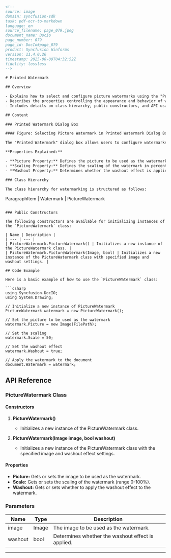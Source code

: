 ```html
<!-- 
source: image
domain: syncfusion-sdk
task: pdf-ocr-to-markdown
language: en
source_filename: page_079.jpeg
document_name: DocIo
page_number: 079
page_id: DocIo#page_079
product: Syncfusion Winforms
version: 11.4.0.26
timestamp: 2025-08-09T04:32:52Z
fidelity: lossless
-->

# Printed Watermark

## Overview

- Explains how to select and configure picture watermarks using the "Printed Watermark" dialog box.
- Describes the properties controlling the appearance and behavior of watermarks, including picture selection, scaling, and washout effect.
- Includes details on class hierarchy, public constructors, and API usage for configuring picture watermarks.

## Content

### Printed Watermark Dialog Box

#### Figure: Selecting Picture Watermark in Printed Watermark Dialog Box

The "Printed Watermark" dialog box allows users to configure watermarks applied to documents. The dialog offers options for both picture watermarks and text watermarks.

**Properties Explained:**

- **Picture Property:** Defines the picture to be used as the watermark.
- **Scaling Property:** Defines the scaling of the watermark in percentage terms.
- **Washout Property:** Determines whether the washout effect is applied to the watermark. The default value is set to `True`.

### Class Hierarchy

The class hierarchy for watermarking is structured as follows:

```
ParagraphItem
    |
    Watermark
        |
        PictureWatermark
```

### Public Constructors

The following constructors are available for initializing instances of the `PictureWatermark` class:

| Name | Description |
| --- | --- |
| PictureWatermark.PictureWatermark() | Initializes a new instance of the PictureWatermark class. |
| PictureWatermark.PictureWatermark(Image, bool) | Initializes a new instance of the PictureWatermark class with specified image and washout settings. |

## Code Example

Here is a basic example of how to use the `PictureWatermark` class:

```csharp
using Syncfusion.DocIO;
using System.Drawing;

// Initialize a new instance of PictureWatermark
PictureWatermark watermark = new PictureWatermark();

// Set the picture to be used as the watermark
watermark.Picture = new Image(FilePath);

// Set the scaling
watermark.Scale = 50;

// Set the washout effect
watermark.Washout = true;

// Apply the watermark to the document
document.Watermark = watermark;
```

## API Reference

### PictureWatermark Class

#### Constructors

1. **PictureWatermark()**
   - Initializes a new instance of the PictureWatermark class.
   
2. **PictureWatermark(Image image, bool washout)**
   - Initializes a new instance of the PictureWatermark class with the specified image and washout effect settings.

#### Properties

- **Picture:** Gets or sets the image to be used as the watermark.
- **Scale:** Gets or sets the scaling of the watermark (range 0-100%).
- **Washout:** Gets or sets whether to apply the washout effect to the watermark.

### Parameters

| Name | Type | Description |
| --- | --- | --- |
| image | Image | The image to be used as the watermark. |
| washout | bool | Determines whether the washout effect is applied. |

---

<!-- tags: [Syncfusion Winforms, DocIO, PictureWatermark, Watermark, Winforms API] keywords: [PictureWatermark, Watermark, Washout, Scaling, DocIO, Syncfusion, C#] -->
```